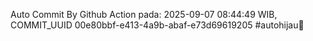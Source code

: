 Auto Commit By Github Action pada: 2025-09-07 08:44:49 WIB, COMMIT_UUID 00e80bbf-e413-4a9b-abaf-e73d69619205 #autohijau🗿
